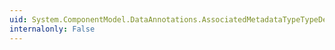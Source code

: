 ```yaml
---
uid: System.ComponentModel.DataAnnotations.AssociatedMetadataTypeTypeDescriptionProvider
internalonly: False
---
```


